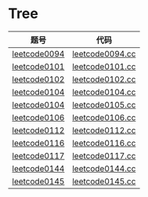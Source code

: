 # Tree

| 题号 | 代码 |
| --- | --- |
| [leetcode0094](https://leetcode-cn.com/problems/binary-tree-inorder-traversal/) | [leetcode0094.cc](./leetcode0094.cc)  |
| [leetcode0101](https://leetcode-cn.com/problems/symmetric-tree/) | [leetcode0101.cc](./leetcode0101.cc)  |
| [leetcode0102](https://leetcode-cn.com/problems/binary-tree-level-order-traversal/) | [leetcode0102.cc](./leetcode0102.cc)  |
| [leetcode0104](https://leetcode-cn.com/problems/maximum-depth-of-binary-tree/) | [leetcode0104.cc](./leetcode0104.cc)  |
| [leetcode0104](https://leetcode-cn.com/problems/construct-binary-tree-from-preorder-and-inorder-traversal/) | [leetcode0105.cc](./leetcode0105.cc)  |
| [leetcode0106](https://leetcode-cn.com/problems/construct-binary-tree-from-inorder-and-postorder-traversal/) | [leetcode0106.cc](./leetcode0106.cc)  |
| [leetcode0112](https://leetcode-cn.com/problems/path-sum/) | [leetcode0112.cc](./leetcode0112.cc)  |
| [leetcode0116](https://leetcode-cn.com/problems/populating-next-right-pointers-in-each-node/) | [leetcode0116.cc](./leetcode0116.cc)  |
| [leetcode0117](https://leetcode-cn.com/problems/populating-next-right-pointers-in-each-node-ii/) | [leetcode0117.cc](./leetcode0117.cc)  |
| [leetcode0144](https://leetcode-cn.com/problems/binary-tree-preorder-traversal/) | [leetcode0144.cc](./leetcode0144.cc)  |
| [leetcode0145](https://leetcode-cn.com/problems/binary-tree-postorder-traversal/) | [leetcode0145.cc](./leetcode0145.cc)  |
